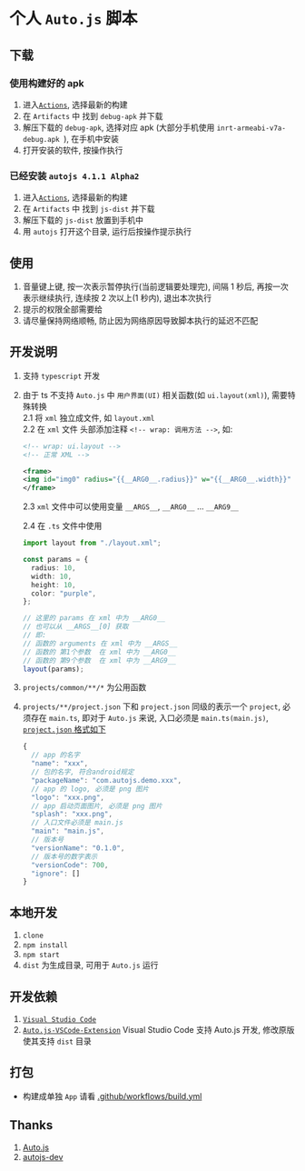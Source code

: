# 个人 `Auto.js` 脚本

## 下载

### 使用构建好的 apk

1. 进入[`Actions`](https://github.com/demoshang/autojs-scripts/actions), 选择最新的构建
2. 在 `Artifacts` 中 找到 `debug-apk` 并下载
3. 解压下载的 `debug-apk`, 选择对应 apk (大部分手机使用 `inrt-armeabi-v7a-debug.apk `), 在手机中安装
4. 打开安装的软件, 按操作执行

### 已经安装 `autojs 4.1.1 Alpha2`

1. 进入[`Actions`](https://github.com/demoshang/autojs-scripts/actions), 选择最新的构建
2. 在 `Artifacts` 中 找到 `js-dist` 并下载
3. 解压下载的 `js-dist` 放置到手机中
4. 用 `autojs` 打开这个目录, 运行后按操作提示执行

## 使用

1. 音量键上键, 按一次表示暂停执行(当前逻辑要处理完), 间隔 1 秒后, 再按一次表示继续执行, 连续按 2 次以上(1 秒内), 退出本次执行
2. 提示的权限全部需要给
3. 请尽量保持网络顺畅, 防止因为网络原因导致脚本执行的延迟不匹配

## 开发说明

1. 支持 `typescript` 开发
2. 由于 ts 不支持 `Auto.js` 中 `用户界面(UI)` 相关函数(如 `ui.layout(xml)`), 需要特殊转换  
   2.1 将 `xml` 独立成文件, 如 `layout.xml`  
   2.2 在 `xml` 文件 头部添加注释 `<!-- wrap: 调用方法 -->`, 如:

   ```xml
   <!-- wrap: ui.layout -->
   <!-- 正常 XML -->

   <frame>
   <img id="img0" radius="{{__ARG0__.radius}}" w="{{__ARG0__.width}}" h="{{__ARG0__.height}}" tint="{{__ARG0__.color}}" src="data:image/gif;base64,R0lGODlhAQABAIAAAAUEBAAAACwAAAAAAQABAAACAkQBADs=" />
   </frame>
   ```

   2.3 `xml` 文件中可以使用变量 `__ARGS__`, `__ARG0__` ... `__ARG9__`

   2.4 在 `.ts` 文件中使用

   ```ts
   import layout from "./layout.xml";

   const params = {
     radius: 10,
     width: 10,
     height: 10,
     color: "purple",
   };

   // 这里的 params 在 xml 中为 __ARG0__
   // 也可以从 __ARGS__[0] 获取
   // 即:
   // 函数的 arguments 在 xml 中为 __ARGS__
   // 函数的 第1个参数  在 xml 中为 __ARG0__
   // 函数的 第9个参数  在 xml 中为 __ARG9__
   layout(params);
   ```

3. `projects/common/**/*` 为公用函数
4. `projects/**/project.json` 下和 `project.json` 同级的表示一个 `project`, 必须存在 `main.ts`, 即对于 `Auto.js` 来说, 入口必须是 `main.ts(main.js)`, [`project.json` 格式如下](https://github.com/demoshang/autojs-replace-inrt#%E4%BD%BF%E7%94%A8)

   ```js
   {
     // app 的名字
     "name": "xxx",
     // 包的名字, 符合android规定
     "packageName": "com.autojs.demo.xxx",
     // app 的 logo, 必须是 png 图片
     "logo": "xxx.png",
     // app 启动页面图片, 必须是 png 图片
     "splash": "xxx.png",
     // 入口文件必须是 main.js
     "main": "main.js",
     // 版本号
     "versionName": "0.1.0",
     // 版本号的数字表示
     "versionCode": 700,
     "ignore": []
   }
   ```

## 本地开发

1. `clone`
2. `npm install`
3. `npm start`
4. `dist` 为生成目录, 可用于 `Auto.js` 运行

## 开发依赖

1. [`Visual Studio Code`](https://code.visualstudio.com/)
2. [`Auto.js-VSCode-Extension`](https://github.com/demoshang/Auto.js-VSCode-Extension/releases/tag/v1.0.0) Visual Studio Code 支持 Auto.js 开发, 修改原版使其支持 `dist` 目录

## 打包

- 构建成单独 `App` 请看 [.github/workflows/build.yml](./.github/workflows/build.yml)

## Thanks

1. [Auto.js](https://github.com/hyb1996/Auto.js)
2. [autojs-dev](https://github.com/pboymt/autojs-dev)
